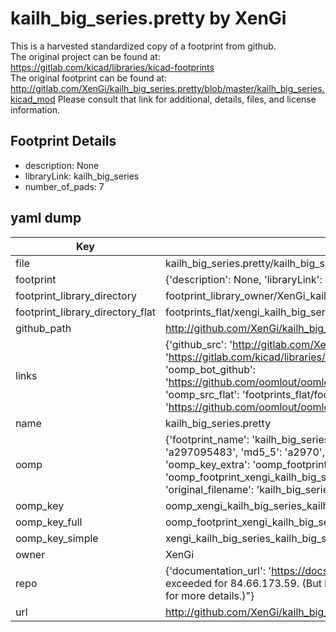 # kailh_big_series.pretty by XenGi  
This is a harvested standardized copy of a footprint from github.  
The original project can be found at:  
https://gitlab.com/kicad/libraries/kicad-footprints  
The original footprint can be found at:
http://gitlab.com/XenGi/kailh_big_series.pretty/blob/master/kailh_big_series.kicad_mod
Please consult that link for additional, details, files, and license information.  
## Footprint Details
* description: None  
* libraryLink: kailh_big_series  
* number_of_pads: 7  
## yaml dump  
| Key | Value |  
| --- | --- |  
| file | kailh_big_series.pretty/kailh_big_series.kicad_mod |  
| footprint | {'description': None, 'libraryLink': 'kailh_big_series', 'number_of_pads': 7} |  
| footprint_library_directory | footprint_library_owner/XenGi_kailh_big_series.pretty |  
| footprint_library_directory_flat | footprints_flat/xengi_kailh_big_series_kailh_big_series/working |  
| github_path | http://github.com/XenGi/kailh_big_series.pretty/blob/master/kailh_big_series.kicad_mod |  
| links | {'github_src': 'http://gitlab.com/XenGi/kailh_big_series.pretty/blob/master/kailh_big_series.kicad_mod', 'github_src_repo': 'https://gitlab.com/kicad/libraries/kicad-footprints', 'oomp_bot': 'footprints/xengi_kailh_big_series_kailh_big_series/working', 'oomp_bot_github': 'https://github.com/oomlout/oomlout_oomp_footprint_bot/tree/main/footprints/xengi_kailh_big_series_kailh_big_series/working', 'oomp_src_flat': 'footprints_flat/footprints_flat/xengi_kailh_big_series_kailh_big_series/working', 'oomp_src_flat_github': 'https://github.com/oomlout/oomlout_oomp_footprint_src/tree/main/footprints_flat/xengi_kailh_big_series_kailh_big_series/working'} |  
| name | kailh_big_series.pretty |  
| oomp | {'footprint_name': 'kailh_big_series', 'library_name': 'kailh_big_series', 'md5': 'a29709548330418a63ebbadbd4ee66e3', 'md5_10': 'a297095483', 'md5_5': 'a2970', 'md5_6': 'a29709', 'oomp_key': 'oomp_xengi_kailh_big_series_kailh_big_series', 'oomp_key_extra': 'oomp_footprint_xengi_kailh_big_series_kailh_big_series', 'oomp_key_full': 'oomp_footprint_xengi_kailh_big_series_kailh_big_series_a29709', 'oomp_key_simple': 'xengi_kailh_big_series_kailh_big_series', 'original_filename': 'kailh_big_series.pretty/kailh_big_series.kicad_mod', 'owner_name': 'xengi'} |  
| oomp_key | oomp_xengi_kailh_big_series_kailh_big_series |  
| oomp_key_full | oomp_footprint_xengi_kailh_big_series_kailh_big_series |  
| oomp_key_simple | xengi_kailh_big_series_kailh_big_series |  
| owner | XenGi |  
| repo | {'documentation_url': 'https://docs.github.com/rest/overview/resources-in-the-rest-api#rate-limiting', 'message': "API rate limit exceeded for 84.66.173.59. (But here's the good news: Authenticated requests get a higher rate limit. Check out the documentation for more details.)"} |  
| url | http://github.com/XenGi/kailh_big_series.pretty |  

